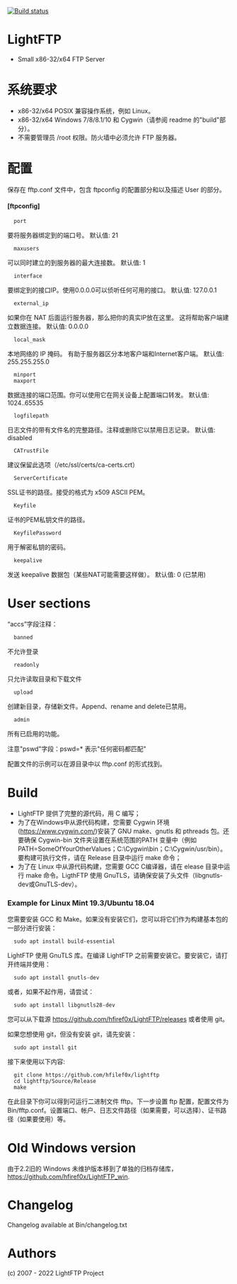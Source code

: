 [![Build status](https://ci.appveyor.com/api/projects/status/0mvll9a7emrqo0a7?svg=true)](https://ci.appveyor.com/project/hfiref0x/lightftp)

# LightFTP
* Small x86-32/x64 FTP Server

# 系统要求

* x86-32/x64 POSIX 兼容操作系统，例如 Linux。
* x86-32/x64 Windows 7/8/8.1/10 和 Cygwin（请参阅 readme 的"build"部分）。
* 不需要管理员 /root 权限。防火墙中必须允许 FTP 服务器。

# 配置

保存在 fftp.conf 文件中，包含 ftpconfig 的配置部分和以及描述 User 的部分。 

#### [ftpconfig]

      port

要将服务器绑定到的端口号。
默认值: 21

      maxusers

可以同时建立的到服务器的最大连接数。
默认值: 1

      interface

要绑定到的接口IP。使用0.0.0.0可以侦听任何可用的接口。
默认值: 127.0.0.1

      external_ip

如果你在 NAT 后面运行服务器，那么把你的真实IP放在这里。
这将帮助客户端建立数据连接。
默认值: 0.0.0.0

      local_mask

本地网络的 IP 掩码。
有助于服务器区分本地客户端和Internet客户端。
默认值: 255.255.255.0

      minport
      maxport

数据连接的端口范围。你可以使用它在网关设备上配置端口转发。
默认值: 1024..65535

      logfilepath

日志文件的带有文件名的完整路径。注释或删除它以禁用日志记录。
默认值: disabled

      CATrustFile

建议保留此选项（/etc/ssl/certs/ca-certs.crt）

      ServerCertificate

SSL证书的路径。接受的格式为 x509 ASCII PEM。

      Keyfile

证书的PEM私钥文件的路径。

      KeyfilePassword

用于解密私钥的密码。

      keepalive

发送 keepalive 数据包（某些NAT可能需要这样做）。
默认值: 0 (已禁用)


# User sections

“accs”字段注释：

      banned

不允许登录

      readonly

只允许读取目录和下载文件

      upload

创建新目录，存储新文件。Append、rename and delete已禁用。
      
      admin

所有已启用的功能。

注意"pswd"字段：pswd=* 表示"任何密码都匹配"

配置文件的示例可以在源目录中以 fftp.conf 的形式找到。

# Build 

* LightFTP 提供了完整的源代码，用 C 编写；
* 为了在Windows中从源代码构建，您需要 Cygwin 环境(https://www.cygwin.com/)安装了 GNU make、gnutls 和 pthreads 包。还要确保 Cygwin-bin 文件夹设置在系统范围的PATH 变量中（例如PATH=SomeOfYourOtherValues；C:\Cygwin\bin；C:\Cygwin/usr/bin）。要构建可执行文件，请在 Release 目录中运行 make 命令；
* 为了在 Linux 中从源代码构建，您需要 GCC C编译器，请在 elease 目录中运行 make 命令。LigthFTP 使用 GnuTLS，请确保安装了头文件（libgnutls-dev或GnuTLS-dev）。

### Example for Linux Mint 19.3/Ubuntu 18.04

您需要安装 GCC 和 Make。如果没有安装它们，您可以将它们作为构建基本包的一部分进行安装：

      sudo apt install build-essential
      
LightFTP 使用 GnuTLS 库。在编译 LightFTP 之前需要安装它。要安装它，请打开终端并使用：

      sudo apt install gnutls-dev
	  
或者，如果不起作用，请尝试：

      sudo apt install libgnutls28-dev  
      
您可以从下载源 https://github.com/hfiref0x/LightFTP/releases 或者使用 git。

如果您想使用 git，但没有安装 git，请先安装：

      sudo apt install git
      
接下来使用以下内容:

      git clone https://github.com/hfilef0x/lightftp
      cd lightftp/Source/Release
      make
      
在此目录下你可以得到可运行二进制文件 fftp。下一步设置 ftp 配置，配置文件为 Bin/fftp.conf。设置端口、帐户、日志文件路径（如果需要，可以选择）、证书路径（如果要使用）等。

# Old Windows version

由于2.2旧的 Windows 未维护版本移到了单独的归档存储库，https://github.com/hfiref0x/LightFTP_win.

# Changelog

Changelog available at Bin/changelog.txt

# Authors

(c) 2007 - 2022 LightFTP Project
